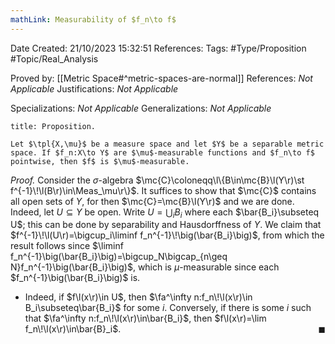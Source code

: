 ```yaml
---
mathLink: Measurability of $f_n\to f$
---
```


<div class="topSpace"></div>

Date Created: 21/10/2023 15:32:51
References:
Tags: #Type/Proposition #Topic/Real_Analysis

Proved by: [[Metric Space#^metric-spaces-are-normal]]
References: <i>Not Applicable</i>
Justifications: <i>Not Applicable</i>

Specializations: <i>Not Applicable</i>
Generalizations: <i>Not Applicable</i>

``` ad-Proposition
title: Proposition.

Let $\tpl{X,\mu}$ be a measure space and let $Y$ be a separable metric space. If $f_n:X\to Y$ are $\mu$-measurable functions and $f_n\to f$ pointwise, then $f$ is $\mu$-measurable.

```

<i>Proof.</i> Consider the $\sigma$-algebra $\mc{C}\coloneqq\l\{B\in\mc{B}\l(Y\r)\st f^{-1}\!\l(B\r)\in\Meas_\mu\r\}$. It suffices to show that $\mc{C}$ contains all open sets of $Y$, for then $\mc{C}=\mc{B}\l(Y\r)$ and we are done. Indeed, let $U\subseteq Y$ be open. Write $U=\bigcup_iB_i$ where each $\bar{B_i}\subseteq U$; this can be done by separability and Hausdorffness of $Y$. We claim that $f^{-1}\!\l(U\r)=\bigcup_i\liminf f_n^{-1}\!\big(\bar{B_i}\big)$, from which the result follows since $\liminf f_n^{-1}\big(\bar{B_i}\big)=\bigcup_N\bigcap_{n\geq N}f_n^{-1}\big(\bar{B_i}\big)$, which is $\mu$-measurable since each $f_n^{-1}\big(\bar{B_i}\big)$ is.
* Indeed, if $f\l(x\r)\in U$, then $\fa^\infty n:f_n\!\l(x\r)\in B_i\subseteq\bar{B_i}$ for some $i$. Conversely, if there is some $i$ such that $\fa^\infty n:f_n\!\l(x\r)\in\bar{B_i}$, then $f\l(x\r)=\lim f_n\!\l(x\r)\in\bar{B}_i$.<span style="float:right;">$\blacksquare$</span>
